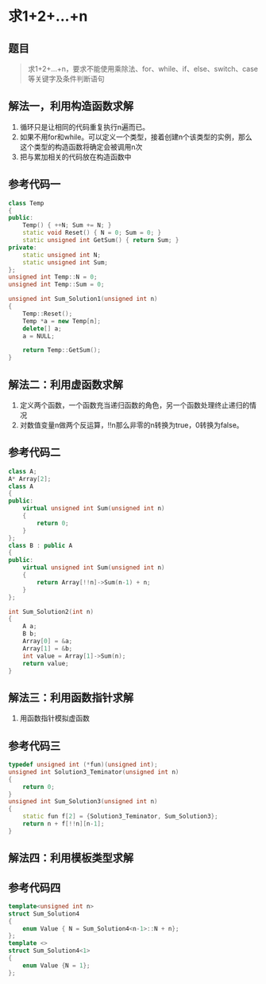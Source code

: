 # 求1+2+...+n
## 题目
> 求1+2+...+n，要求不能使用乘除法、for、while、if、else、switch、case等关键字及条件判断语句

## 解法一，利用构造函数求解
1. 循环只是让相同的代码重复执行n遍而已。
2. 如果不用for和while。可以定义一个类型，接着创建n个该类型的实例，那么这个类型的构造函数将确定会被调用n次
3. 把与累加相关的代码放在构造函数中

## 参考代码一
```C++
class Temp
{
public:
    Temp() { ++N; Sum += N; }
    static void Reset() { N = 0; Sum = 0; }
    static unsigned int GetSum() { return Sum; }
private:
    static unsigned int N;
    static unsigned int Sum;
};
unsigned int Temp::N = 0;
unsigned int Temp::Sum = 0;

unsigned int Sum_Solution1(unsigned int n)
{
    Temp::Reset();
    Temp *a = new Temp[n];
    delete[] a;
    a = NULL;

    return Temp::GetSum();
}
```

## 解法二：利用虚函数求解
1. 定义两个函数，一个函数充当递归函数的角色，另一个函数处理终止递归的情况
2. 对数值变量n做两个反运算，!!n那么非零的n转换为true，0转换为false。

## 参考代码二
```C++
class A;
A* Array[2];
class A
{
public:
    virtual unsigned int Sum(unsigned int n)
    {
        return 0;
    }
};
class B : public A
{
public:
    virtual unsigned int Sum(unsigned int n)
    {
        return Array[!!n]->Sum(n-1) + n;
    }
};

int Sum_Solution2(int n)
{
    A a;
    B b;
    Array[0] = &a;
    Array[1] = &b;
    int value = Array[1]->Sum(n);
    return value;
}
```

## 解法三：利用函数指针求解
1. 用函数指针模拟虚函数

## 参考代码三
```C++
typedef unsigned int (*fun)(unsigned int);
unsigned int Solution3_Teminator(unsigned int n)
{
    return 0;
}
unsigned int Sum_Solution3(unsigned int n)
{
    static fun f[2] = {Solution3_Teminator, Sum_Solution3};
    return n + f[!!n][n-1];
}
```

## 解法四：利用模板类型求解

## 参考代码四
```C++
template<unsigned int n> 
struct Sum_Solution4
{
    enum Value { N = Sum_Solution4<n-1>::N + n};
};
template <> 
struct Sum_Solution4<1>
{
    enum Value {N = 1};
};
```
